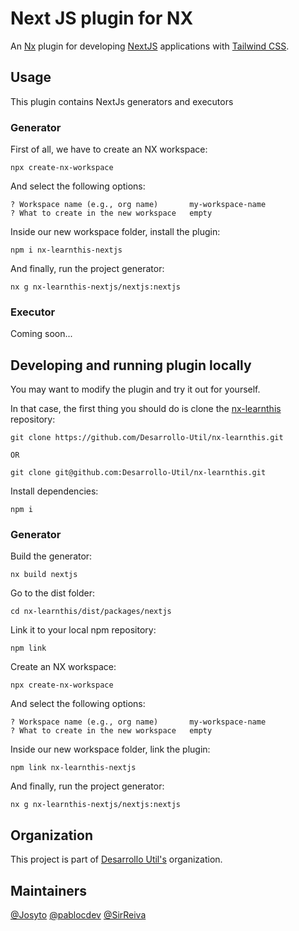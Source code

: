 # Next JS plugin for NX  

An [Nx](https://nx.dev) plugin for developing [NextJS](https://nextjs.org) applications with [Tailwind CSS](https://tailwindcss.com).

## Usage

This plugin contains NextJs generators and executors

### Generator

First of all, we have to create an NX workspace:

	npx create-nx-workspace

And select the following options:

	? Workspace name (e.g., org name)       my-workspace-name
	? What to create in the new workspace   empty

Inside our new workspace folder, install the plugin:

	npm i nx-learnthis-nextjs

And finally, run the project generator:

	nx g nx-learnthis-nextjs/nextjs:nextjs

### Executor

Coming soon...

## Developing and running plugin locally

You may want to modify the plugin and try it out for yourself. 

In that case, the first thing you should do is clone the [nx-learnthis](https://github.com/Desarrollo-Util/nx-learnthis) repository:

	git clone https://github.com/Desarrollo-Util/nx-learnthis.git

	OR

	git clone git@github.com:Desarrollo-Util/nx-learnthis.git

Install dependencies:

	npm i

### Generator

Build the generator: 

	nx build nextjs

Go to the dist folder: 

	cd nx-learnthis/dist/packages/nextjs

Link it to your local npm repository:

	npm link

Create an NX workspace:

	npx create-nx-workspace

And select the following options:

	? Workspace name (e.g., org name)       my-workspace-name
	? What to create in the new workspace   empty

Inside our new workspace folder, link the plugin:

	npm link nx-learnthis-nextjs

And finally, run the project generator:

	nx g nx-learnthis-nextjs/nextjs:nextjs

## Organization

This project is part of [Desarrollo Util's](https://github.com/Desarrollo-Util) organization.
## Maintainers

[@Josyto](https://github.com/Josyto)
[@pablocdev](https://github.com/pablocdev)
[@SirReiva](https://github.com/SirReiva)
